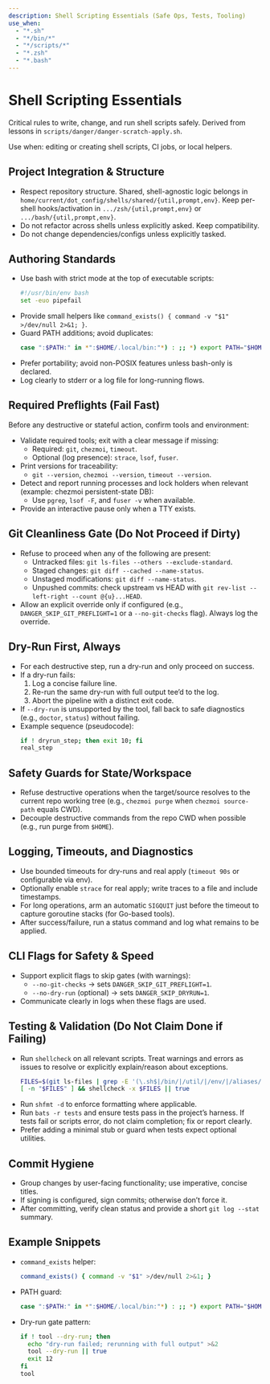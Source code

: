 ```yaml
---
description: Shell Scripting Essentials (Safe Ops, Tests, Tooling)
use_when:
  - "*.sh"
  - "*/bin/*"
  - "*/scripts/*"
  - "*.zsh"
  - "*.bash"
---
```


# Shell Scripting Essentials

Critical rules to write, change, and run shell scripts safely. Derived from lessons in `scripts/danger/danger-scratch-apply.sh`.

Use when: editing or creating shell scripts, CI jobs, or local helpers.

## Project Integration & Structure

- Respect repository structure. Shared, shell-agnostic logic belongs in `home/current/dot_config/shells/shared/{util,prompt,env}`. Keep per-shell hooks/activation in `.../zsh/{util,prompt,env}` or `.../bash/{util,prompt,env}`.
- Do not refactor across shells unless explicitly asked. Keep compatibility.
- Do not change dependencies/configs unless explicitly tasked.

## Authoring Standards

- Use bash with strict mode at the top of executable scripts:
  ```sh
  #!/usr/bin/env bash
  set -euo pipefail
  ```
- Provide small helpers like `command_exists() { command -v "$1" >/dev/null 2>&1; }`.
- Guard PATH additions; avoid duplicates:
  ```sh
  case ":$PATH:" in *":$HOME/.local/bin:"*) : ;; *) export PATH="$HOME/.local/bin:$PATH" ;; esac
  ```
- Prefer portability; avoid non-POSIX features unless bash-only is declared.
- Log clearly to stderr or a log file for long-running flows.

## Required Preflights (Fail Fast)

Before any destructive or stateful action, confirm tools and environment:

- Validate required tools; exit with a clear message if missing:
  - Required: `git`, `chezmoi`, `timeout`.
  - Optional (log presence): `strace`, `lsof`, `fuser`.
- Print versions for traceability:
  - `git --version`, `chezmoi --version`, `timeout --version`.
- Detect and report running processes and lock holders when relevant (example: chezmoi persistent-state DB):
  - Use `pgrep`, `lsof -F`, and `fuser -v` when available.
- Provide an interactive pause only when a TTY exists.

## Git Cleanliness Gate (Do Not Proceed if Dirty)

- Refuse to proceed when any of the following are present:
  - Untracked files: `git ls-files --others --exclude-standard`.
  - Staged changes: `git diff --cached --name-status`.
  - Unstaged modifications: `git diff --name-status`.
  - Unpushed commits: check upstream vs HEAD with `git rev-list --left-right --count @{u}...HEAD`.
- Allow an explicit override only if configured (e.g., `DANGER_SKIP_GIT_PREFLIGHT=1` or a `--no-git-checks` flag). Always log the override.

## Dry-Run First, Always

- For each destructive step, run a dry-run and only proceed on success.
- If a dry-run fails:
  1) Log a concise failure line.
  2) Re-run the same dry-run with full output tee’d to the log.
  3) Abort the pipeline with a distinct exit code.
- If `--dry-run` is unsupported by the tool, fall back to safe diagnostics (e.g., `doctor`, `status`) without failing.
- Example sequence (pseudocode):
  ```sh
  if ! dryrun_step; then exit 10; fi
  real_step
  ```

## Safety Guards for State/Workspace

- Refuse destructive operations when the target/source resolves to the current repo working tree (e.g., `chezmoi purge` when `chezmoi source-path` equals CWD).
- Decouple destructive commands from the repo CWD when possible (e.g., run purge from `$HOME`).

## Logging, Timeouts, and Diagnostics

- Use bounded timeouts for dry-runs and real apply (`timeout 90s` or configurable via env).
- Optionally enable `strace` for real apply; write traces to a file and include timestamps.
- For long operations, arm an automatic `SIGQUIT` just before the timeout to capture goroutine stacks (for Go-based tools).
- After success/failure, run a status command and log what remains to be applied.

## CLI Flags for Safety & Speed

- Support explicit flags to skip gates (with warnings):
  - `--no-git-checks` → sets `DANGER_SKIP_GIT_PREFLIGHT=1`.
  - `--no-dry-run` (optional) → sets `DANGER_SKIP_DRYRUN=1`.
- Communicate clearly in logs when these flags are used.

## Testing & Validation (Do Not Claim Done if Failing)

- Run `shellcheck` on all relevant scripts. Treat warnings and errors as issues to resolve or explicitly explain/reason about exceptions.
  ```sh
  FILES=$(git ls-files | grep -E '(\.sh$|/bin/|/util/|/env/|/aliases/)')
  [ -n "$FILES" ] && shellcheck -x $FILES || true
  ```
- Run `shfmt -d` to enforce formatting where applicable.
- Run `bats -r tests` and ensure tests pass in the project’s harness. If tests fail or scripts error, do not claim completion; fix or report clearly.
- Prefer adding a minimal stub or guard when tests expect optional utilities.

## Commit Hygiene

- Group changes by user-facing functionality; use imperative, concise titles.
- If signing is configured, sign commits; otherwise don’t force it.
- After committing, verify clean status and provide a short `git log --stat` summary.

## Example Snippets

- `command_exists` helper:
  ```sh
  command_exists() { command -v "$1" >/dev/null 2>&1; }
  ```
- PATH guard:
  ```sh
  case ":$PATH:" in *":$HOME/.local/bin:"*) : ;; *) export PATH="$HOME/.local/bin:$PATH" ;; esac
  ```
- Dry-run gate pattern:
  ```sh
  if ! tool --dry-run; then
    echo "dry-run failed; rerunning with full output" >&2
    tool --dry-run || true
    exit 12
  fi
  tool
  ```
